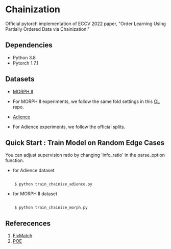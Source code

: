 # Chainization
Official pytorch implementation of ECCV 2022 paper, "Order Learning Using Partially Ordered Data via Chainization."

## Dependencies
* Python 3.8
* Pytorch 1.7.1

## Datasets
- [MORPH II](https://ebill.uncw.edu/C20231_ustores/web/classic/product_detail.jsp?PRODUCTID=8) 
* For MORPH II experiments, we follow the same fold settings in this [OL](https://github.com/changsukim-ku/order-learning/tree/master/index) repo.
- [Adience](https://talhassner.github.io/home/projects/Adience/Adience-data.html)
* For Adience experiments, we follow the official splits.

## Quick Start : Train Model on Random Edge Cases

You can adjust supervision ratio by changing 'info_ratio' in the parse_option function.

* for Adience dataset

```

    $ python train_chainize_adience.py 
```

* for MORPH II dataset

```

    $ python train_chainize_morph.py
```

## Referecences
1. [FixMatch](https://github.com/google-research/fixmatch)
2. [POE](https://github.com/Li-Wanhua/POEs)
